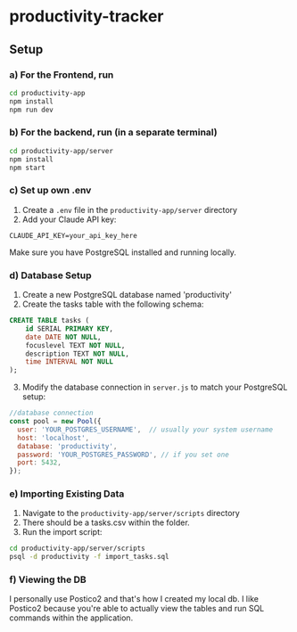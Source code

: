 # productivity-tracker

## Setup

### a) For the Frontend, run

```bash
cd productivity-app
npm install
npm run dev
```

### b) For the backend, run (in a separate terminal)

```bash
cd productivity-app/server
npm install
npm start
```

### c) Set up own .env

1. Create a `.env` file in the `productivity-app/server` directory
2. Add your Claude API key:

```
CLAUDE_API_KEY=your_api_key_here
```

Make sure you have PostgreSQL installed and running locally.

### d) Database Setup

1. Create a new PostgreSQL database named 'productivity'
2. Create the tasks table with the following schema:

```sql
CREATE TABLE tasks (
    id SERIAL PRIMARY KEY,
    date DATE NOT NULL,
    focuslevel TEXT NOT NULL,
    description TEXT NOT NULL,
    time INTERVAL NOT NULL
);
```

3. Modify the database connection in `server.js` to match your PostgreSQL setup:

```javascript
//database connection
const pool = new Pool({
  user: 'YOUR_POSTGRES_USERNAME',  // usually your system username
  host: 'localhost',
  database: 'productivity',
  password: 'YOUR_POSTGRES_PASSWORD', // if you set one
  port: 5432,
});
```

### e) Importing Existing Data

1. Navigate to the `productivity-app/server/scripts` directory
2. There should be a tasks.csv within the folder.
3. Run the import script:

```bash
cd productivity-app/server/scripts
psql -d productivity -f import_tasks.sql
```

### f) Viewing the DB

I personally use Postico2 and that's how I created my local db. I like Postico2 because you're able to actually view the tables and run SQL commands within the application.
